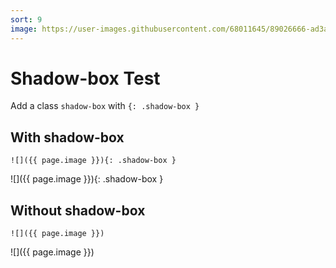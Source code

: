 ```yaml
---
sort: 9 
image: https://user-images.githubusercontent.com/68011645/89026666-ad3a8680-d35b-11ea-9f4b-d3fe26ae12ed.png
---
```


# Shadow-box Test
Add a class `shadow-box` with `{: .shadow-box }`

## With shadow-box
```
![]({{ page.image }}){: .shadow-box }
```
![]({{ page.image }}){: .shadow-box }


## Without shadow-box
```
![]({{ page.image }})
```
![]({{ page.image }})

